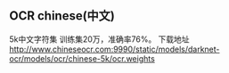 ## OCR  chinese(中文)
5k中文字符集 训练集20万，准确率76%。
下载地址 http://www.chineseocr.com:9990/static/models/darknet-ocr/models/ocr/chinese-5k/ocr.weights 

